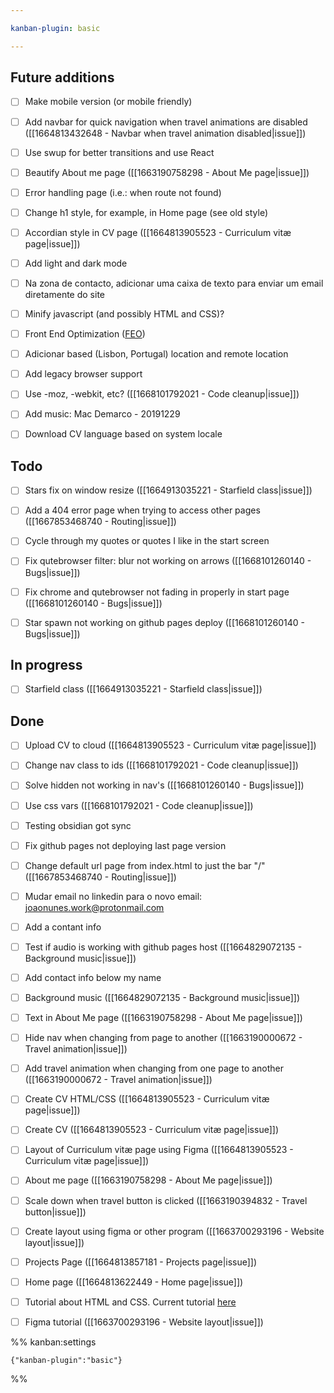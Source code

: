 ```yaml
---

kanban-plugin: basic

---
```


## Future additions

- [ ] Make mobile version (or mobile friendly)
- [ ] Add navbar for quick navigation when travel animations are disabled ([[1664813432648 - Navbar when travel animation disabled|issue]])
- [ ] Use swup for better transitions and use React
- [ ] Beautify About me page ([[1663190758298 - About Me page|issue]])
- [ ] Error handling page (i.e.: when route not found)
- [ ] Change h1 style, for example, in Home page (see old style)
- [ ] Accordian style in CV page ([[1664813905523 - Curriculum vitæ page|issue]])
- [ ] Add light and dark mode
- [ ] Na zona de contacto, adicionar uma caixa de texto para enviar um email diretamente do site
- [ ] Minify javascript (and possibly HTML and CSS)?
- [ ] Front End Optimization ([FEO](https://www.imperva.com/learn/performance/front-end-optimization-feo/))
- [ ] Adicionar based (Lisbon, Portugal) location and remote location
- [ ] Add legacy browser support
- [ ] Use -moz, -webkit, etc? ([[1668101792021 - Code cleanup|issue]])
- [ ] Add music: Mac Demarco - 20191229
- [ ] Download CV language based on system locale


## Todo

- [ ] Stars fix on window resize ([[1664913035221 - Starfield class|issue]])
- [ ] Add a 404 error page when trying to access other pages ([[1667853468740 - Routing|issue]])
- [ ] Cycle through my quotes or quotes I like in the start screen
- [ ] Fix qutebrowser filter: blur not working on arrows ([[1668101260140 - Bugs|issue]])
- [ ] Fix chrome and qutebrowser not fading in properly in start page ([[1668101260140 - Bugs|issue]])
- [ ] Star spawn not working on github pages deploy ([[1668101260140 - Bugs|issue]])


## In progress

- [ ] Starfield class ([[1664913035221 - Starfield class|issue]])


## Done

- [ ] Upload CV to cloud ([[1664813905523 - Curriculum vitæ page|issue]])
- [ ] Change nav class to ids ([[1668101792021 - Code cleanup|issue]])
- [ ] Solve hidden not working in nav's ([[1668101260140 - Bugs|issue]])
- [ ] Use css vars ([[1668101792021 - Code cleanup|issue]])
- [ ] Testing obsidian got sync
- [ ] Fix github pages not deploying last page version
- [ ] Change default url page from index.html to just the bar "/" ([[1667853468740 - Routing|issue]])
- [ ] Mudar email no linkedin para o novo email: joaonunes.work@protonmail.com
- [ ] Add a contant info
- [ ] Test if audio is working with github pages host ([[1664829072135 - Background music|issue]])
- [ ] Add contact info below my name
- [ ] Background music ([[1664829072135 - Background music|issue]])
- [ ] Text in About Me page ([[1663190758298 - About Me page|issue]])
- [ ] Hide nav when changing from page to another ([[1663190000672 - Travel animation|issue]])
- [ ] Add travel animation when changing from one page to another ([[1663190000672 - Travel animation|issue]])
- [ ] Create CV HTML/CSS ([[1664813905523 - Curriculum vitæ page|issue]])
- [ ] Create CV ([[1664813905523 - Curriculum vitæ page|issue]])
- [ ] Layout of Curriculum vitæ page using Figma ([[1664813905523 - Curriculum vitæ page|issue]])
- [ ] About me page ([[1663190758298 - About Me page|issue]])
- [ ] Scale down when travel button is clicked ([[1663190394832 - Travel button|issue]])
- [ ] Create layout using figma or other program ([[1663700293196 - Website layout|issue]])
- [ ] Projects Page ([[1664813857181 - Projects page|issue]])
- [ ] Home page ([[1664813622449 - Home page|issue]])
- [ ] Tutorial about HTML and CSS. Current tutorial [here](https://www.youtube.com/watch?v=G3e-cpL7ofc)
- [ ] Figma tutorial ([[1663700293196 - Website layout|issue]])




%% kanban:settings
```
{"kanban-plugin":"basic"}
```
%%